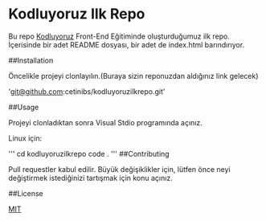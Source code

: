 # Kodluyoruz Ilk Repo

Bu repo [Kodluyoruz](#) Front-End Eğitiminde oluşturduğumuz ilk repo. İçerisinde bir adet README dosyası, bir adet de index.html barındırıyor.

##Installation

Öncelikle projeyi clonlayılın.(Buraya sizin reponuzdan aldığınız link gelecek)

'git@github.com:cetinibs/kodluyoruzilkrepo.git'

##Usage

Projeyi clonladıktan sonra Visual Stdio programında açınız.

Linux için:

'''
cd kodluyoruzilkrepo
code .
'''
##Contributing

Pull requestler kabul edilir. Büyük değişiklikler için, lütfen önce neyi değiştirmek istediğinizi tartışmak için konu açınız.


##License

[MIT](#)
